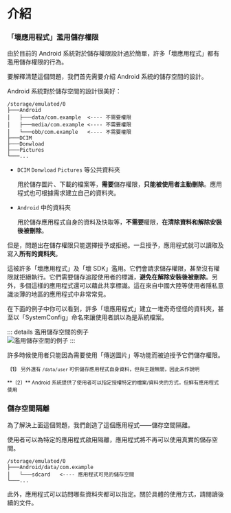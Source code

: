 # 介紹

### 「壞應用程式」濫用儲存權限

由於目前的 Android 系統對於儲存權限設計過於簡單，許多「壞應用程式」都有濫用儲存權限的行為。

要解釋清楚這個問題，我們首先需要介紹 Android 系統的儲存空間的設計。

Android 系統對於儲存空間的設計很美好：

```
/storage/emulated/0
├───Android
│   ├───data/com.example  <---- 不需要權限
│   ├───media/com.example <---- 不需要權限
│   └───obb/com.example   <---- 不需要權限
├───DCIM
├───Donwload
├───Pictures
└───...
```

* `DCIM` `Donwload` `Pictures` 等公共資料夾

  用於儲存圖片、下載的檔案等，**需要**儲存權限，**只能被使用者主動刪除**。應用程式也可根據需求建立自己的資料夾。

* `Android` 中的資料夾

  用於儲存應用程式自身的資料及快取等，**不需要**權限，**在清除資料和解除安裝後被刪除**。

但是，問題出在儲存權限只能選擇授予或拒絕。一旦授予，應用程式就可以讀取及寫入**所有的資料夾**。

這被許多「壞應用程式」及「壞 SDK」濫用。它們會請求儲存權限，甚至沒有權限就拒絕執行。它們需要儲存追蹤使用者的標識，**避免在解除安裝後被刪除**。另外，多個這樣的應用程式還可以藉此共享標識。這在來自中國大陸等使用者隱私意識淡薄的地區的應用程式中非常常見。

在下面的例子中你可以看到，許多「壞應用程式」建立一堆奇奇怪怪的資料夾，甚至以「SystemConfig」命名來讓使用者誤以為是系統檔案。

::: details 濫用儲存空間的例子
<br>
<img :src="$withBase('/images/chaos_storage.png')" alt="濫用儲存空間的例子">
:::

許多時候使用者只能因為需要使用「傳送圖片」等功能而被迫授予它們儲存權限。

<sub>**〔1〕** 另外還有 `/data/user` 可供儲存應用程式自身資料，但與主題無關，因此未作說明</sub>
<p><sub>**〔2〕** Android 系統提供了使用者可以指定授權特定的檔案/資料夾的方式，但鮮有應用程式使用</sub>

### 儲存空間隔離

為了解決上面這個問題，我們創造了這個應用程式——儲存空間隔離。

使用者可以為特定的應用程式啟用隔離，應用程式將不再可以使用真實的儲存空間。

```
/storage/emulated/0
├───Android/data/com.example
│   └───sdcard   <---- 應用程式可見的儲存空間
└───...
```

此外，應用程式可以訪問哪些資料夾都可以指定。關於具體的使用方式，請閱讀後續的文件。